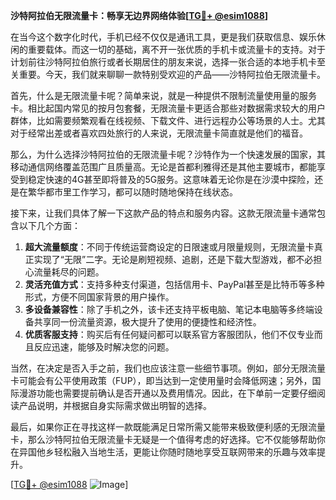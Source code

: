 **沙特阿拉伯无限流量卡：畅享无边界网络体验[[TG💪+ @esim1088](https://t.me/s/esim1088)]**

在当今这个数字化时代，手机已经不仅仅是通讯工具，更是我们获取信息、娱乐休闲的重要载体。而这一切的基础，离不开一张优质的手机卡或流量卡的支持。对于计划前往沙特阿拉伯旅行或者长期居住的朋友来说，选择一张合适的本地手机卡至关重要。今天，我们就来聊聊一款特别受欢迎的产品——沙特阿拉伯无限流量卡。

首先，什么是无限流量卡呢？简单来说，就是一种提供不限制流量使用量的服务卡。相比起国内常见的按月包套餐，无限流量卡更适合那些对数据需求较大的用户群体，比如需要频繁观看在线视频、下载文件、进行远程办公等场景的人士。尤其对于经常出差或者喜欢四处旅行的人来说，无限流量卡简直就是他们的福音。

那么，为什么选择沙特阿拉伯的无限流量卡呢？沙特作为一个快速发展的国家，其移动通信网络覆盖范围广且质量高。无论是首都利雅得还是其他主要城市，都能享受到稳定快速的4G甚至即将普及的5G服务。这意味着无论你是在沙漠中探险，还是在繁华都市里工作学习，都可以随时随地保持在线状态。

接下来，让我们具体了解一下这款产品的特点和服务内容。这款无限流量卡通常包含以下几个方面：

1. **超大流量额度**：不同于传统运营商设定的日限速或月限量规则，无限流量卡真正实现了“无限”二字。无论是刷短视频、追剧，还是下载大型游戏，都不必担心流量耗尽的问题。
2. **灵活充值方式**：支持多种支付渠道，包括信用卡、PayPal甚至是比特币等多种形式，方便不同国家背景的用户操作。
3. **多设备兼容性**：除了手机之外，该卡还支持平板电脑、笔记本电脑等多终端设备共享同一份流量资源，极大提升了使用的便捷性和经济性。
4. **优质客服支持**：购买后有任何疑问都可以联系官方客服团队，他们不仅专业而且反应迅速，能够及时解决您的问题。

当然，在决定是否入手之前，我们也应该注意一些细节事项。例如，部分无限流量卡可能会有公平使用政策（FUP），即当达到一定使用量时会降低网速；另外，国际漫游功能也需要提前确认是否开通以及费用情况。因此，在下单前一定要仔细阅读产品说明，并根据自身实际需求做出明智的选择。

最后，如果你正在寻找这样一款既能满足日常所需又能带来极致便利感的无限流量卡，那么沙特阿拉伯无限流量卡无疑是一个值得考虑的好选择。它不仅能够帮助你在异国他乡轻松融入当地生活，更能让你随时随地享受互联网带来的乐趣与效率提升。

[[TG💪+ @esim1088](https://t.me/s/esim1088) ![Image](https://i.postimg.cc/4NQfJmqS/Snipaste-2025-05-13-00-14-12.png)]